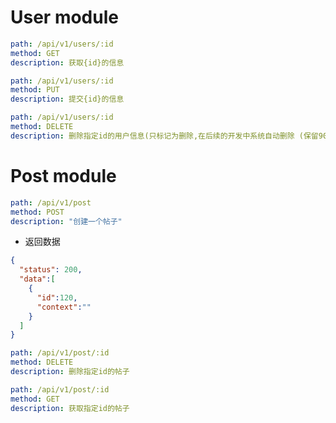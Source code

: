 # User module

```yaml
path: /api/v1/users/:id
method: GET
description: 获取{id}的信息
```

```yaml
path: /api/v1/users/:id
method: PUT
description: 提交{id}的信息
```

```yaml
path: /api/v1/users/:id
method: DELETE
description: 删除指定id的用户信息(只标记为删除,在后续的开发中系统自动删除 (保留90天))
```


# Post module

```yaml
path: /api/v1/post
method: POST
description: "创建一个帖子"
```
* 返回数据
```json
{
  "status": 200,
  "data":[
    {
      "id":120,
      "context":""
    }
  ]
}
```



```yaml
path: /api/v1/post/:id
method: DELETE
description: 删除指定id的帖子
```

```yaml
path: /api/v1/post/:id
method: GET
description: 获取指定id的帖子
```
